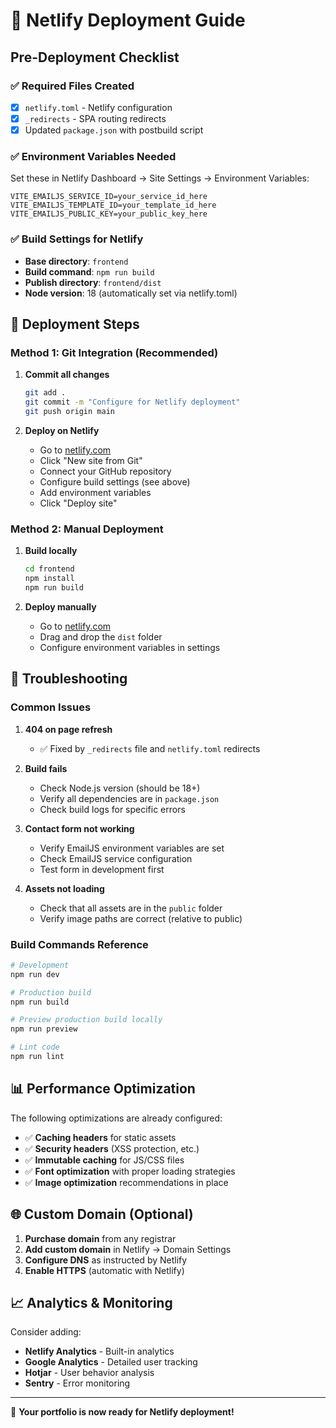 # 🚀 Netlify Deployment Guide

## Pre-Deployment Checklist

### ✅ Required Files Created
- [x] `netlify.toml` - Netlify configuration
- [x] `_redirects` - SPA routing redirects
- [x] Updated `package.json` with postbuild script

### ✅ Environment Variables Needed
Set these in Netlify Dashboard → Site Settings → Environment Variables:

```
VITE_EMAILJS_SERVICE_ID=your_service_id_here
VITE_EMAILJS_TEMPLATE_ID=your_template_id_here
VITE_EMAILJS_PUBLIC_KEY=your_public_key_here
```

### ✅ Build Settings for Netlify
- **Base directory**: `frontend`
- **Build command**: `npm run build`
- **Publish directory**: `frontend/dist`
- **Node version**: 18 (automatically set via netlify.toml)

## 🚀 Deployment Steps

### Method 1: Git Integration (Recommended)

1. **Commit all changes**
   ```bash
   git add .
   git commit -m "Configure for Netlify deployment"
   git push origin main
   ```

2. **Deploy on Netlify**
   - Go to [netlify.com](https://netlify.com)
   - Click "New site from Git"
   - Connect your GitHub repository
   - Configure build settings (see above)
   - Add environment variables
   - Click "Deploy site"

### Method 2: Manual Deployment

1. **Build locally**
   ```bash
   cd frontend
   npm install
   npm run build
   ```

2. **Deploy manually**
   - Go to [netlify.com](https://netlify.com)
   - Drag and drop the `dist` folder
   - Configure environment variables in settings

## 🔧 Troubleshooting

### Common Issues

1. **404 on page refresh**
   - ✅ Fixed by `_redirects` file and `netlify.toml` redirects

2. **Build fails**
   - Check Node.js version (should be 18+)
   - Verify all dependencies are in `package.json`
   - Check build logs for specific errors

3. **Contact form not working**
   - Verify EmailJS environment variables are set
   - Check EmailJS service configuration
   - Test form in development first

4. **Assets not loading**
   - Check that all assets are in the `public` folder
   - Verify image paths are correct (relative to public)

### Build Commands Reference

```bash
# Development
npm run dev

# Production build
npm run build

# Preview production build locally
npm run preview

# Lint code
npm run lint
```

## 📊 Performance Optimization

The following optimizations are already configured:

- ✅ **Caching headers** for static assets
- ✅ **Security headers** (XSS protection, etc.)
- ✅ **Immutable caching** for JS/CSS files
- ✅ **Font optimization** with proper loading strategies
- ✅ **Image optimization** recommendations in place

## 🌐 Custom Domain (Optional)

1. **Purchase domain** from any registrar
2. **Add custom domain** in Netlify → Domain Settings
3. **Configure DNS** as instructed by Netlify
4. **Enable HTTPS** (automatic with Netlify)

## 📈 Analytics & Monitoring

Consider adding:
- **Netlify Analytics** - Built-in analytics
- **Google Analytics** - Detailed user tracking
- **Hotjar** - User behavior analysis
- **Sentry** - Error monitoring

---

🎉 **Your portfolio is now ready for Netlify deployment!**
